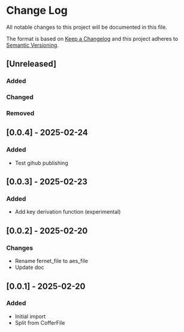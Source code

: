 # Change Log

All notable changes to this project will be documented in this file.

The format is based on [Keep a Changelog](http://keepachangelog.com/)
and this project adheres to [Semantic Versioning](http://semver.org/).

## [Unreleased]

### Added

### Changed

### Removed


## [0.0.4] - 2025-02-24

### Added

 - Test gihub publishing


## [0.0.3] - 2025-02-23

### Added

 - Add key derivation function (experimental)


## [0.0.2] - 2025-02-20

### Changes

- Rename fernet_file to aes_file
- Update doc


## [0.0.1] - 2025-02-20

### Added

- Initial import
- Split from CofferFile
